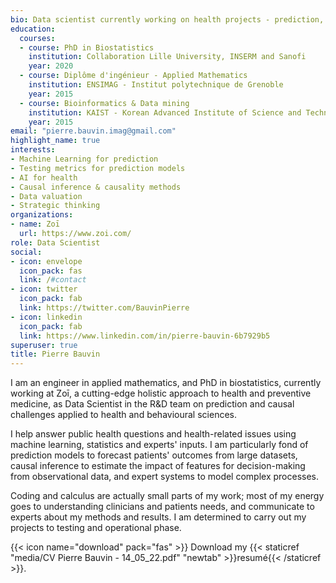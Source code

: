 ```yaml
---
bio: Data scientist currently working on health projects - prediction, modelling and inference
education:
  courses:
  - course: PhD in Biostatistics
    institution: Collaboration Lille University, INSERM and Sanofi
    year: 2020
  - course: Diplôme d'ingénieur - Applied Mathematics
    institution: ENSIMAG - Institut polytechnique de Grenoble
    year: 2015
  - course: Bioinformatics & Data mining
    institution: KAIST - Korean Advanced Institute of Science and Technology
    year: 2015
email: "pierre.bauvin.imag@gmail.com"
highlight_name: true
interests:
- Machine Learning for prediction
- Testing metrics for prediction models
- AI for health
- Causal inference & causality methods
- Data valuation
- Strategic thinking
organizations:
- name: Zoī
  url: https://www.zoi.com/
role: Data Scientist
social:
- icon: envelope
  icon_pack: fas
  link: /#contact
- icon: twitter
  icon_pack: fab
  link: https://twitter.com/BauvinPierre
- icon: linkedin
  icon_pack: fab
  link: https://www.linkedin.com/in/pierre-bauvin-6b7929b5
superuser: true
title: Pierre Bauvin
---
```


I am an engineer in applied mathematics, and PhD in biostatistics, currently working at Zoī, a cutting-edge holistic approach to health and preventive medicine, as Data Scientist in the R&D team on prediction and causal challenges applied to health and behavioural sciences.

I help answer public health questions and health-related issues using machine learning, statistics and experts' inputs. I am particularly fond of prediction models to forecast patients' outcomes from large datasets, causal inference to estimate the impact of features for decision-making from observational data, and expert systems to model complex processes.

Coding and calculus are actually small parts of my work; most of my energy goes to understanding clinicians and patients needs, and communicate to experts about my methods and results. I am determined to carry out my projects to testing and operational phase. 


{{< icon name="download" pack="fas" >}} Download my {{< staticref "media/CV Pierre Bauvin - 14_05_22.pdf" "newtab" >}}resumé{{< /staticref >}}.
